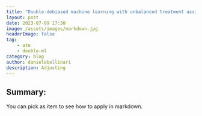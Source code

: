 ```yaml
---
title: "Double-debiased machine learning with unbalanced treatment assignment"
layout: post
date: 2023-07-09 17:30
image: /assets/images/markdown.jpg
headerImage: false
tag:
    - ate
    - double-ml
category: blog
author: danieleballinari
description: Adjusting
---
```


## Summary:

You can pick as item to see how to apply in markdown.
